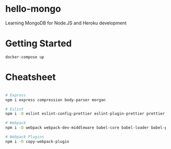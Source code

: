# hello-mongo
Learning MongoDB for Node.JS and Heroku development

# Getting Started

```
docker-compose up
```

# Cheatsheet

```bash

# Express
npm i express compression body-parser morgan

# Eslint
npm i -D eslint eslint-config-prettier eslint-plugin-prettier prettier @neozenith/eslint-config

# Webpack
npm i -D webpack webpack-dev-middleware babel-core babel-loader babel-preset-env

# Webpack Plugins
npm i -D copy-webpack-plugin

```
